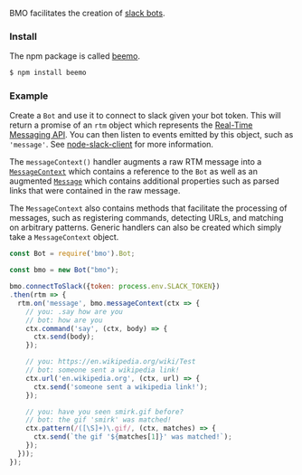 BMO facilitates the creation of [slack bots](https://api.slack.com/bot-users).

### Install

The npm package is called [beemo](https://www.npmjs.com/package/beemo).

``` bash
$ npm install beemo
```

### Example

Create a `Bot` and use it to connect to slack given your bot token. This will return a promise of an `rtm` object which represents the [Real-Time Messaging API](https://api.slack.com/rtm). You can then listen to events emitted by this object, such as `'message'`. See [node-slack-client](https://github.com/l12s/node-slack-client) for more information.

The `messageContext()` handler augments a raw RTM message into a [`MessageContext`](https://github.com/blaenk/bmo/blob/master/src/slack/message_context.js) which contains a reference to the `Bot` as well as an augmented [`Message`](https://github.com/blaenk/bmo/blob/master/src/slack/message.js) which contains additional properties such as parsed links that were contained in the raw message.

The `MessageContext` also contains methods that facilitate the processing of messages, such as registering commands, detecting URLs, and matching on arbitrary patterns. Generic handlers can also be created which simply take a `MessageContext` object.

``` javascript
const Bot = require('bmo').Bot;

const bmo = new Bot("bmo");

bmo.connectToSlack({token: process.env.SLACK_TOKEN})
.then(rtm => {
  rtm.on('message', bmo.messageContext(ctx => {
    // you: .say how are you
    // bot: how are you
    ctx.command('say', (ctx, body) => {
      ctx.send(body);
    });

    // you: https://en.wikipedia.org/wiki/Test
    // bot: someone sent a wikipedia link!
    ctx.url('en.wikipedia.org', (ctx, url) => {
      ctx.send('someone sent a wikipedia link!');
    });

    // you: have you seen smirk.gif before?
    // bot: the gif 'smirk' was matched!
    ctx.pattern(/([\S]+)\.gif/, (ctx, matches) => {
      ctx.send(`the gif '${matches[1]}' was matched!`);
    });
  }));
});
```

